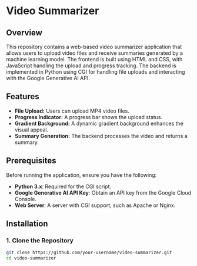 # Video Summarizer

## Overview

This repository contains a web-based video summarizer application that allows users to upload video files and receive summaries generated by a machine learning model. The frontend is built using HTML and CSS, with JavaScript handling the upload and progress tracking. The backend is implemented in Python using CGI for handling file uploads and interacting with the Google Generative AI API.

## Features

- **File Upload:** Users can upload MP4 video files.
- **Progress Indicator:** A progress bar shows the upload status.
- **Gradient Background:** A dynamic gradient background enhances the visual appeal.
- **Summary Generation:** The backend processes the video and returns a summary.

## Prerequisites

Before running the application, ensure you have the following:

- **Python 3.x**: Required for the CGI script.
- **Google Generative AI API Key**: Obtain an API key from the Google Cloud Console.
- **Web Server**: A server with CGI support, such as Apache or Nginx.

## Installation

### 1. Clone the Repository

```bash
git clone https://github.com/your-username/video-summarizer.git
cd video-summarizer
